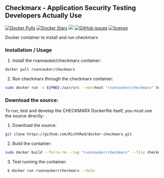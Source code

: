 ## Checkmarx - Application Security Testing Developers Actually Use
[![Docker Pulls](https://img.shields.io/docker/pulls/rvannauker/checkmarx.svg)](https://hub.docker.com/r/rvannauker/checkmarx/) [![Docker Stars](https://img.shields.io/docker/stars/rvannauker/checkmarx.svg)](https://hub.docker.com/r/rvannauker/checkmarx/) [![](https://images.microbadger.com/badges/image/rvannauker/checkmarx:latest.svg)](https://microbadger.com/images/rvannauker/checkmarx:latest) [![GitHub issues](https://img.shields.io/github/issues/RichVRed/docker-checkmarx.svg)](https://github.com/RichVRed/docker-checkmarx) [![license](https://img.shields.io/github/license/RichVRed/docker-checkmarx.svg)](https://tldrlegal.com/license/mit-license)

Docker container to install and run checkmarx

### Installation / Usage
1. Install the rvannauker/checkmarx container:
```bash
docker pull rvannauker/checkmarx
```
2. Run checkmarx through the checkmarx container:
```bash
sudo docker run -v ${PWD}:/usr/src --net=host "rvannauker/checkmarx" Scan -CxServer {server} -ProjectName {projectName} -CxUser {username} -CxPassword {password} -Incremental -LocationType {location_type} -LocationPath {location_path} -LocationPathExclude "{exclude_paths}" -v
```

### Download the source:
To run, test and develop the CHECKMARX Dockerfile itself, you must use the source directly:
1. Download the source:
```bash
git clone https://github.com/RichVRed/docker-checkmarx.git
```
2. Build the container:
```bash
sudo docker build --force-rm --tag "rvannauker/checkmarx" --file checkmarx.dockerfile .
```
3. Test running the container:
```bash
 $ docker run rvannauker/checkmarx --help
```